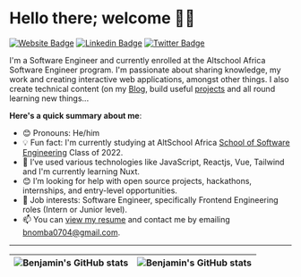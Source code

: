 # Hello there; welcome 👋🏾

[![Website Badge](https://img.shields.io/badge/-benjaminnomba.com-000000?style=for-the-badge&logo=Google-Chrome&logoColor=white&link=https://benjaminnomba.vercel.app)](https://benjaminnomba.vercel.app) [![Linkedin Badge](https://img.shields.io/badge/-benjaminnomba-blue?style=for-the-badge&logo=Linkedin&logoColor=white&link=https://www.linkedin.com/in/benjamin-nomba-61351621a/)](https://www.linkedin.com/in/benjamin-nomba-61351621a/) [![Twitter Badge](https://img.shields.io/badge/-@Benjamin_Nomba-1ca0f1?style=for-the-badge&logo=twitter&logoColor=white&link=https://twitter.com/codersoda)](https://twitter.com/codersoda)

I'm a Software Engineer and currently enrolled at the Altschool Africa Software Engineer program. I'm passionate about sharing knowledge, my work and creating interactive web applications, amongst other things. I also create technical content (on my [Blog](https://hashnode.com/@CoderSoda), build useful [projects](https://github.com/Aloofmonk) and all round learning new things...

**Here's a quick summary about me**:

- 😊 Pronouns: He/him
- 💡 Fun fact: I'm currently studying at AltSchool Africa [School of Software Engineering](https://altschoolafrica.com/schools/engineering) Class of 2022.
- 🌱 I’ve used various technologies like JavaScript, Reactjs, Vue, Tailwind and I'm currently learning Nuxt.
- 😊 I’m looking for help with open source projects, hackathons, internships, and entry-level opportunities.
- 💼 Job interests: Software Engineer, specifically Frontend Engineering roles (Intern or Junior level).
- 📫 You can [view my resume](https://drive.google.com/file/d/1oHiAa40omJBT40nmi8ZFMJSSCIGGFrU5/view) and contact me by emailing bnomba0704@gmail.com.

---

| <img align="center" src="https://github-readme-stats.vercel.app/api?username=Aloofmonk&show_icons=true&include_all_commits=true&hide_border=true" alt="Benjamin's GitHub stats" /> | <img align="center" src="https://github-readme-stats.vercel.app/api/top-langs/?username=Aloofmonk&langs_count=8&layout=compact&hide_border=true" alt="Benjamin's GitHub stats" /> |
| ------------- | ------------- |
